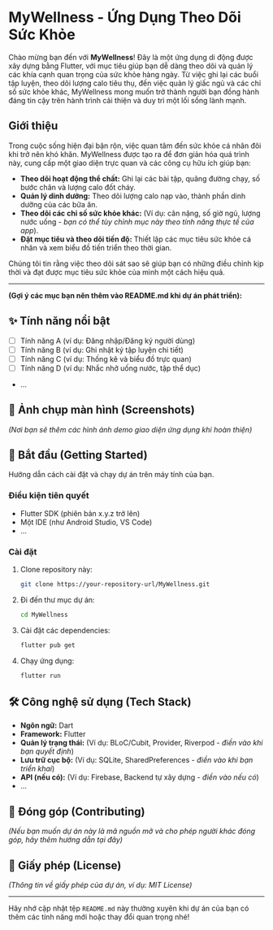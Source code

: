# MyWellness - Ứng Dụng Theo Dõi Sức Khỏe

Chào mừng bạn đến với **MyWellness**! Đây là một ứng dụng di động được xây dựng bằng Flutter, với mục tiêu giúp bạn dễ dàng theo dõi và quản lý các khía cạnh quan trọng của sức khỏe hàng ngày. Từ việc ghi lại các buổi tập luyện, theo dõi lượng calo tiêu thụ, đến việc quản lý giấc ngủ và các chỉ số sức khỏe khác, MyWellness mong muốn trở thành người bạn đồng hành đáng tin cậy trên hành trình cải thiện và duy trì một lối sống lành mạnh.

## Giới thiệu

Trong cuộc sống hiện đại bận rộn, việc quan tâm đến sức khỏe cá nhân đôi khi trở nên khó khăn. MyWellness được tạo ra để đơn giản hóa quá trình này, cung cấp một giao diện trực quan và các công cụ hữu ích giúp bạn:

* **Theo dõi hoạt động thể chất:** Ghi lại các bài tập, quãng đường chạy, số bước chân và lượng calo đốt cháy.
* **Quản lý dinh dưỡng:** Theo dõi lượng calo nạp vào, thành phần dinh dưỡng của các bữa ăn.
* **Theo dõi các chỉ số sức khỏe khác:** (Ví dụ: cân nặng, số giờ ngủ, lượng nước uống - *bạn có thể tùy chỉnh mục này theo tính năng thực tế của app*).
* **Đặt mục tiêu và theo dõi tiến độ:** Thiết lập các mục tiêu sức khỏe cá nhân và xem biểu đồ tiến triển theo thời gian.

Chúng tôi tin rằng việc theo dõi sát sao sẽ giúp bạn có những điều chỉnh kịp thời và đạt được mục tiêu sức khỏe của mình một cách hiệu quả.

---

**(Gợi ý các mục bạn nên thêm vào README.md khi dự án phát triển):**

## ✨ Tính năng nổi bật

* [ ] Tính năng A (ví dụ: Đăng nhập/Đăng ký người dùng)
* [ ] Tính năng B (ví dụ: Ghi nhật ký tập luyện chi tiết)
* [ ] Tính năng C (ví dụ: Thống kê và biểu đồ trực quan)
* [ ] Tính năng D (ví dụ: Nhắc nhở uống nước, tập thể dục)
* ...

## 📸 Ảnh chụp màn hình (Screenshots)

*(Nơi bạn sẽ thêm các hình ảnh demo giao diện ứng dụng khi hoàn thiện)*

## 🚀 Bắt đầu (Getting Started)

Hướng dẫn cách cài đặt và chạy dự án trên máy tính của bạn.

### Điều kiện tiên quyết

* Flutter SDK (phiên bản x.y.z trở lên)
* Một IDE (như Android Studio, VS Code)
* ...

### Cài đặt

1.  Clone repository này:
    ```bash
    git clone https://your-repository-url/MyWellness.git
    ```
2.  Đi đến thư mục dự án:
    ```bash
    cd MyWellness
    ```
3.  Cài đặt các dependencies:
    ```bash
    flutter pub get
    ```
4.  Chạy ứng dụng:
    ```bash
    flutter run
    ```

## 🛠️ Công nghệ sử dụng (Tech Stack)

* **Ngôn ngữ:** Dart
* **Framework:** Flutter
* **Quản lý trạng thái:** (Ví dụ: BLoC/Cubit, Provider, Riverpod - *điền vào khi bạn quyết định*)
* **Lưu trữ cục bộ:** (Ví dụ: SQLite, SharedPreferences - *điền vào khi bạn triển khai*)
* **API (nếu có):** (Ví dụ: Firebase, Backend tự xây dựng - *điền vào nếu có*)
* ...

## 🤝 Đóng góp (Contributing)

*(Nếu bạn muốn dự án này là mã nguồn mở và cho phép người khác đóng góp, hãy thêm hướng dẫn tại đây)*

## 📝 Giấy phép (License)

*(Thông tin về giấy phép của dự án, ví dụ: MIT License)*

---

Hãy nhớ cập nhật tệp `README.md` này thường xuyên khi dự án của bạn có thêm các tính năng mới hoặc thay đổi quan trọng nhé!
